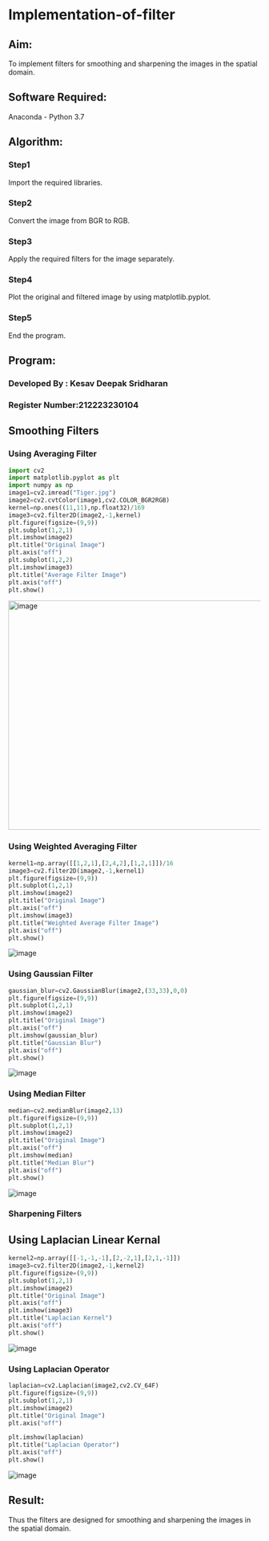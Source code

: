 # Implementation-of-filter
## Aim:
To implement filters for smoothing and sharpening the images in the spatial domain.

## Software Required:
Anaconda - Python 3.7

## Algorithm:
### Step1
Import the required libraries.
### Step2
Convert the image from BGR to RGB.
### Step3
Apply the required filters for the image separately.
### Step4
Plot the original and filtered image by using matplotlib.pyplot.
### Step5
End the program.

## Program:
### Developed By   : Kesav Deepak Sridharan
### Register Number:212223230104

## Smoothing Filters
### Using Averaging Filter
```Python
import cv2
import matplotlib.pyplot as plt
import numpy as np
image1=cv2.imread("Tiger.jpg")
image2=cv2.cvtColor(image1,cv2.COLOR_BGR2RGB)
kernel=np.ones((11,11),np.float32)/169
image3=cv2.filter2D(image2,-1,kernel)
plt.figure(figsize=(9,9))
plt.subplot(1,2,1)
plt.imshow(image2)
plt.title("Original Image")
plt.axis("off")
plt.subplot(1,2,2)
plt.imshow(image3)
plt.title("Average Filter Image")
plt.axis("off")
plt.show()
```
<img width="717" height="457" alt="image" src="https://github.com/user-attachments/assets/ade2a821-ff59-44a2-aaec-d60a39371525" />


### Using Weighted Averaging Filter
```Python
kernel1=np.array([[1,2,1],[2,4,2],[1,2,1]])/16
image3=cv2.filter2D(image2,-1,kernel1)
plt.figure(figsize=(9,9))
plt.subplot(1,2,1)
plt.imshow(image2)
plt.title("Original Image")
plt.axis("off")
plt.imshow(image3)
plt.title("Weighted Average Filter Image")
plt.axis("off")
plt.show()
```
![image](https://github.com/user-attachments/assets/30371fc8-ee70-4799-ba6a-c4d8f952d1ae)

### Using Gaussian Filter
```Python
gaussian_blur=cv2.GaussianBlur(image2,(33,33),0,0)
plt.figure(figsize=(9,9))
plt.subplot(1,2,1)
plt.imshow(image2)
plt.title("Original Image")
plt.axis("off")
plt.imshow(gaussian_blur)
plt.title("Gaussian Blur")
plt.axis("off")
plt.show()
```
![image](https://github.com/user-attachments/assets/dc51c1e6-73a4-484a-a64c-d982a2feb06a)

### Using Median Filter
```Python
median=cv2.medianBlur(image2,13)
plt.figure(figsize=(9,9))
plt.subplot(1,2,1)
plt.imshow(image2)
plt.title("Original Image")
plt.axis("off")
plt.imshow(median)
plt.title("Median Blur")
plt.axis("off")
plt.show()
```
![image](https://github.com/user-attachments/assets/7b52f783-b351-4fe6-a1a5-c4dd865b12af)

### Sharpening Filters
## Using Laplacian Linear Kernal
```Python
kernel2=np.array([[-1,-1,-1],[2,-2,1],[2,1,-1]])
image3=cv2.filter2D(image2,-1,kernel2)
plt.figure(figsize=(9,9))
plt.subplot(1,2,1)
plt.imshow(image2)
plt.title("Original Image")
plt.axis("off")
plt.imshow(image3)
plt.title("Laplacian Kernel")
plt.axis("off")
plt.show()
```
![image](https://github.com/user-attachments/assets/c6f1cba2-f9d9-43b3-875e-ccb52411f840)

### Using Laplacian Operator
```Python
laplacian=cv2.Laplacian(image2,cv2.CV_64F)
plt.figure(figsize=(9,9))
plt.subplot(1,2,1)
plt.imshow(image2)
plt.title("Original Image")
plt.axis("off")

plt.imshow(laplacian)
plt.title("Laplacian Operator")
plt.axis("off")
plt.show()
```
![image](https://github.com/user-attachments/assets/f1669265-f553-438d-85eb-5636ebc0e5c6)
## Result:
Thus the filters are designed for smoothing and sharpening the images in the spatial domain.
